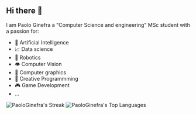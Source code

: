 ## Hi there 👋
I am Paolo Ginefra a "Computer Science and engineering" MSc student with a passion for:
- 🧠 Artificial Intelligence
- 📈 Data science
- 🦾 Robotics
- 👁️ Computer Vision
- 🗿 Computer graphics
- 💫 Creative Programmming
- 🎮 Game Development
- ...

<!--
**PaoloGinefra/PaoloGinefra** is a ✨ _special_ ✨ repository because its `README.md` (this file) appears on your GitHub profile.

Here are some ideas to get you started:

- 🔭 I’m currently working on ...
- 🌱 I’m currently learning ...
- 👯 I’m looking to collaborate on ...
- 🤔 I’m looking for help with ...
- 💬 Ask me about ...
- 📫 How to reach me: ...
- 😄 Pronouns: ...
- ⚡ Fun fact: ...
-->

![PaoloGinefra's Streak](https://github-readme-streak-stats.herokuapp.com/?user=PaoloGinefra&theme=dark&hide_border=false)
![PaoloGinefra's Top Languages](https://github-readme-stats.vercel.app/api/top-langs/?username=PaoloGinefra&theme=dark&show_icons=true&hide_border=false&layout=compact)
